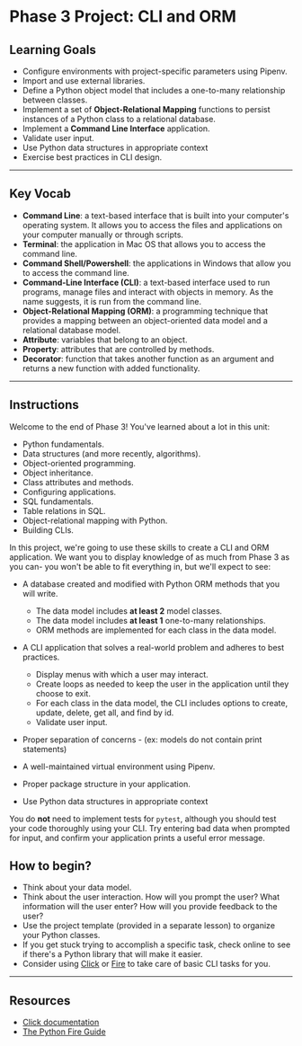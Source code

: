 # Phase 3 Project: CLI and ORM

## Learning Goals

- Configure environments with project-specific parameters using Pipenv.
- Import and use external libraries.
- Define a Python object model that includes a one-to-many relationship between
  classes.
- Implement a set of **Object-Relational Mapping** functions to persist
  instances of a Python class to a relational database.
- Implement a **Command Line Interface** application.
- Validate user input.
- Use Python data structures in appropriate context
- Exercise best practices in CLI design.

---

## Key Vocab

- **Command Line**: a text-based interface that is built into your computer's
  operating system. It allows you to access the files and applications on your
  computer manually or through scripts.
- **Terminal**: the application in Mac OS that allows you to access the command
  line.
- **Command Shell/Powershell**: the applications in Windows that allow you to
  access the command line.
- **Command-Line Interface (CLI)**: a text-based interface used to run programs,
  manage files and interact with objects in memory. As the name suggests, it is
  run from the command line.
- **Object-Relational Mapping (ORM)**: a programming technique that provides a
  mapping between an object-oriented data model and a relational database model.
- **Attribute**: variables that belong to an object.
- **Property**: attributes that are controlled by methods.
- **Decorator**: function that takes another function as an argument and returns
  a new function with added functionality.

---

## Instructions

Welcome to the end of Phase 3! You've learned about a lot in this unit:

- Python fundamentals.
- Data structures (and more recently, algorithms).
- Object-oriented programming.
- Object inheritance.
- Class attributes and methods.
- Configuring applications.
- SQL fundamentals.
- Table relations in SQL.
- Object-relational mapping with Python.
- Building CLIs.

In this project, we're going to use these skills to create a CLI and ORM
application. We want you to display knowledge of as much from Phase 3 as you
can- you won't be able to fit everything in, but we'll expect to see:

- A database created and modified with Python ORM methods that you will write.
  - The data model includes **at least 2** model classes.
  - The data model includes **at least 1** one-to-many relationships.
  - ORM methods are implemented for each class in the data model.
- A CLI application that solves a real-world problem and adheres to best
  practices.

  - Display menus with which a user may interact.
  - Create loops as needed to keep the user in the application until they choose
    to exit.
  - For each class in the data model, the CLI includes options to create,
    update, delete, get all, and find by id.
  - Validate user input.

- Proper separation of concerns - (ex: models do not contain print statements)
- A well-maintained virtual environment using Pipenv.
- Proper package structure in your application.
- Use Python data structures in appropriate context

You do **not** need to implement tests for `pytest`, although you should test
your code thoroughly using your CLI. Try entering bad data when prompted for
input, and confirm your application prints a useful error message.

## How to begin?

- Think about your data model.
- Think about the user interaction. How will you prompt the user? What
  information will the user enter? How will you provide feedback to the user?
- Use the project template (provided in a separate lesson) to organize your
  Python classes.
- If you get stuck trying to accomplish a specific task, check online to see if
  there's a Python library that will make it easier.
- Consider using [Click][click] or [Fire][fire] to take care of basic CLI tasks
  for you.

---

## Resources

- [Click documentation][click]
- [The Python Fire Guide][fire]

[click]: https://click.palletsprojects.com/en/8.1.x/
[fire]: https://google.github.io/python-fire/guide/
